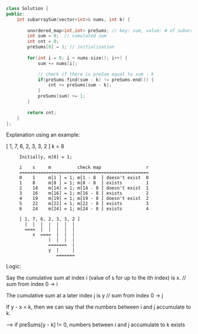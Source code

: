 ```cpp
class Solution {
public:
    int subarraySum(vector<int>& nums, int k) {
        
        unordered_map<int,int> preSums; // key: sum, value: # of subarrays of that sum
        int sum = 0;  // cumulated sum
        int cnt = 0;
        preSums[0] = 1; // initialization
        
        for(int i = 0; i < nums.size(); i++) {
            sum += nums[i];

            // check if there is preSum equal to sum - k
            if(preSums.find(sum - k) != preSums.end()) {
                cnt += preSums[sum - k];
            }
            preSums[sum] += 1;
        }
        
        return cnt;
    }
};
```

Explanation using an example:

[ 1, 7, 6, 2, 3, 3, 2 ]
k = 8

```
     Initially, m[0] = 1;

     i    s     m          check map                 r
     =================================================
     0    1     m[1 ] = 1; m[1 - 8  ] doesn't exist  0
     1    8     m[8 ] = 1; m[8 - 8  ] exists         1
     2    14    m[14] = 1; m[14 - 8 ] doesn't exist  1
     3    16    m[16] = 1; m[16 - 8 ] exists         2
     4    19    m[19] = 1; m[19 - 8 ] doesn't exist  2
     5    22    m[22] = 1; m[22 - 8 ] exists         3
     6    24    m[24] = 1; m[24 - 8 ] exists         4

     [ 1, 7, 6, 2, 3, 3, 2 ]
       |  |  |  |  |  |  |
       ====  |  |  |  |  |
          x  ====  |  |  |
                |  |  |  |
                =======  |
                y  |     |
                   =======
```

Logic:

Say the cumulative sum at index i (value of s for up to the
ith index) is x.    // sum from index 0 -> i

The cumulative sum at a later index j is y  // sum from index 0 -> j 

If y - x = k, then we can say that the numbers between i and j
accumulate to k.

--> if preSums[y - k] != 0, numbers between i and j accumulate to k exists 
